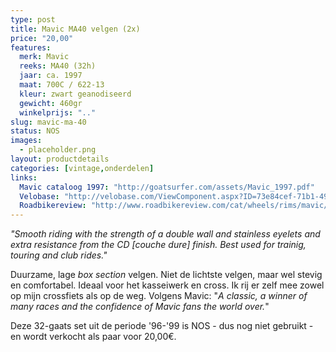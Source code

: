 ```yaml
---
type: post
title: Mavic MA40 velgen (2x)
price: "20,00"
features:
  merk: Mavic
  reeks: MA40 (32h)
  jaar: ca. 1997
  maat: 700C / 622-13
  kleur: zwart geanodiseerd
  gewicht: 460gr
  winkelprijs: ".."
slug: mavic-ma-40
status: NOS
images: 
  - placeholder.png
layout: productdetails
categories: [vintage,onderdelen]
links:
  Mavic cataloog 1997: "http://goatsurfer.com/assets/Mavic_1997.pdf"
  Velobase: "http://velobase.com/ViewComponent.aspx?ID=73e84cef-71b1-49f9-85ac-db19940dff5f"
  Roadbikereview: "http://www.roadbikereview.com/cat/wheels/rims/mavic/ma-40-road-rim-32-hole/prd_131602_2488crx.aspx"
---
```

_"Smooth riding with the strength of a double wall and stainless eyelets and extra resistance from the CD [_couche dure_] finish. Best used for trainig, touring and club rides."_

Duurzame, lage _box section_ velgen. Niet de lichtste velgen, maar wel stevig en comfortabel. Ideaal voor het kasseiwerk en cross. Ik rij er zelf mee zowel op mijn crossfiets als op de weg. Volgens Mavic: "*A classic, a winner of many races and the confidence of Mavic fans the world over.*"

Deze 32-gaats set uit de periode '96-'99 is NOS - dus nog niet gebruikt - en wordt verkocht als paar voor 20,00€.